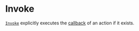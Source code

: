 # Invoke

[`Invoke`] explicitly executes the [callback] of an action if it exists.


[callback]:../defaultActions/actionCallback.md
[`Invoke`]:https://pkg.go.dev/github.com/rsteube/carapace#Action.Invoke
